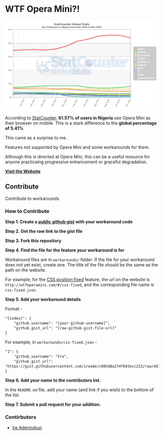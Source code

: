 # WTF Opera Mini?!


![Stat Counter Browser Statistics for Nigeria](images/StatCounter-browser-NG-monthly-201412-201511.png)

According to [StatCounter](http://gs.statcounter.com/#all-browser-NG-monthly-201412-201511), **61.57% of users in Nigeria** use Opera Mini as their browser on mobile. This is a stark difference to the **global percentage of 5.41%**.


This came as a surprise to me. 

Features not supported by Opera Mini and some workarounds for them.




Although this is directed at Opera Mini, this can be a useful resource for anyone practicaing progressive enhancement or graceful degradation.


**[Visit the Website](http://wtfoperamini.com)**


## Contribute

Contribute to workarounds


### How to Contribute


**Step 1. Create a [public github gist](https://gist.github.com/) with your workaround code**

**Step 2. Get the raw link to the gist file**

**Step 3. Fork this repository**

**Step 4. Find the file for the feature your workaround is for**

Workaround files are in `workarounds/` folder.
If the file for your workaround does not yet exist, create one. The title of the file should be the same as the path on the website. 

For example, for the [CSS position:fixed](http://wtfoperamini.com/#/css-fixed) feature, the url on the website is `http://wtfoperamini.com/#/css-fixed`, and the corresponding file name is `css-fixed.json`.

**Step 5. Add your workaround details**

Format - 

```
"[index]": {
	"github_username": "[your-github-username]",
	"github_gist_url": "[raw-github-gist-file-url]"
}
```

For example, in `workarounds/css-fixed.json` -

```
"1": {
	"github_username": "Ire",
	"github_gist_url": "https://gist.githubusercontent.com/ireade/c005d8a1f4f693ecc213/raw/4d1ccfc4510b472d95b11ad2adc9454bc29c8d77/test.css"
}
```

**Step 6. Add your name to the contributors list.**

In the `README.md` file, add your name (and link if you wish) to the bottom of the list.



**Step 7. Submit a pull request for your addition.**



### Contirbutors

- [Ire Aderinokun](http://github.com/ireade)
